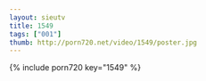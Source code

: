 ```yaml
--- 
layout: sieutv
title: 1549
tags: ["001"]
thumb: http://porn720.net/video/1549/poster.jpg
---
```

{% include porn720 key="1549" %} 

